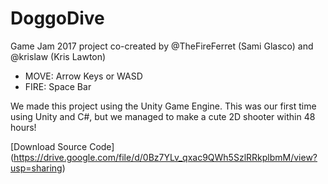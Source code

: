 # DoggoDive
Game Jam 2017 project co-created by @TheFireFerret (Sami Glasco) and @krislaw (Kris Lawton)

* MOVE: Arrow Keys or WASD
* FIRE: Space Bar

We made this project using the Unity Game Engine. This was our first time using Unity and C#, but we managed to make a cute 2D shooter within 48 hours!


[Download Source Code] (https://drive.google.com/file/d/0Bz7YLv_qxac9QWh5SzlRRkplbmM/view?usp=sharing)
